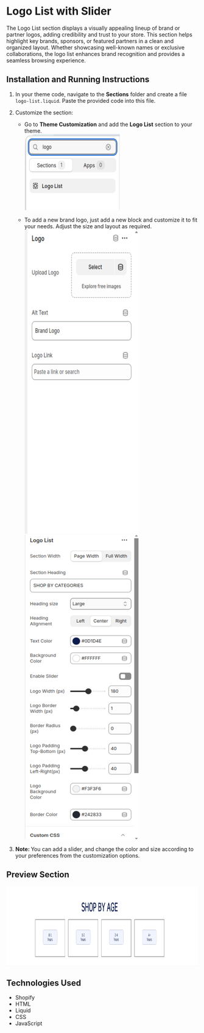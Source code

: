 # Logo List with Slider

The Logo List section displays a visually appealing lineup of brand or partner logos, adding credibility and trust to your store. This section helps highlight key brands, sponsors, or featured partners in a clean and organized layout. Whether showcasing well-known names or exclusive collaborations, the logo list enhances brand recognition and provides a seamless browsing experience.

## Installation and Running Instructions

1. In your theme code, navigate to the **Sections** folder and create a file `logo-list.liquid`. Paste the provided code into this file.
2. Customize the section:

   - Go to **Theme Customization** and add the **Logo List** section to your theme.
     <br>
     <img src="./images/add-section.png" alt="Add Section" width="250" height="200">

   - To add a new brand logo, just add a new block and customize it to fit your needs. Adjust the size and layout as required.
     <br>
     <img src="./images/customize-block.png" alt="Select Collection" width="300" height="800">
     <img src="./images/customize-section.png" alt="Select Collection" width="300" height="800">

3. <b>Note: </b>You can add a slider, and change the color and size according to your preferences from the customization options.

## Preview Section

<img src="./images/preview.png" alt="Preview" width="800" height="210">

## Technologies Used

- Shopify
- HTML
- Liquid
- CSS
- JavaScript
